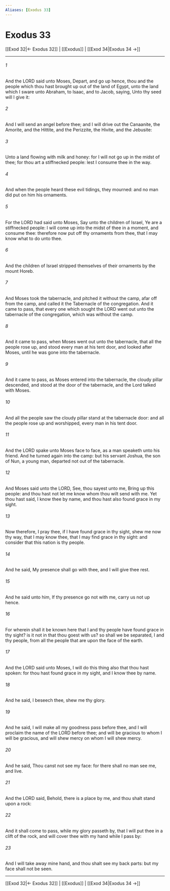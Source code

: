 ```yaml
---
Aliases: [Exodus 33]
---
```

# Exodus 33

[[Exod 32|← Exodus 32]] | [[Exodus]] | [[Exod 34|Exodus 34 →]]
***



###### 1 
And the LORD said unto Moses, Depart, and go up hence, thou and the people which thou hast brought up out of the land of Egypt, unto the land which I sware unto Abraham, to Isaac, and to Jacob, saying, Unto thy seed will I give it: 

###### 2 
And I will send an angel before thee; and I will drive out the Canaanite, the Amorite, and the Hittite, and the Perizzite, the Hivite, and the Jebusite: 

###### 3 
Unto a land flowing with milk and honey: for I will not go up in the midst of thee; for thou art a stiffnecked people: lest I consume thee in the way. 

###### 4 
And when the people heard these evil tidings, they mourned: and no man did put on him his ornaments. 

###### 5 
For the LORD had said unto Moses, Say unto the children of Israel, Ye are a stiffnecked people: I will come up into the midst of thee in a moment, and consume thee: therefore now put off thy ornaments from thee, that I may know what to do unto thee. 

###### 6 
And the children of Israel stripped themselves of their ornaments by the mount Horeb. 

###### 7 
And Moses took the tabernacle, and pitched it without the camp, afar off from the camp, and called it the Tabernacle of the congregation. And it came to pass, that every one which sought the LORD went out unto the tabernacle of the congregation, which was without the camp. 

###### 8 
And it came to pass, when Moses went out unto the tabernacle, that all the people rose up, and stood every man at his tent door, and looked after Moses, until he was gone into the tabernacle. 

###### 9 
And it came to pass, as Moses entered into the tabernacle, the cloudy pillar descended, and stood at the door of the tabernacle, and the Lord talked with Moses. 

###### 10 
And all the people saw the cloudy pillar stand at the tabernacle door: and all the people rose up and worshipped, every man in his tent door. 

###### 11 
And the LORD spake unto Moses face to face, as a man speaketh unto his friend. And he turned again into the camp: but his servant Joshua, the son of Nun, a young man, departed not out of the tabernacle. 

###### 12 
And Moses said unto the LORD, See, thou sayest unto me, Bring up this people: and thou hast not let me know whom thou wilt send with me. Yet thou hast said, I know thee by name, and thou hast also found grace in my sight. 

###### 13 
Now therefore, I pray thee, if I have found grace in thy sight, shew me now thy way, that I may know thee, that I may find grace in thy sight: and consider that this nation is thy people. 

###### 14 
And he said, My presence shall go with thee, and I will give thee rest. 

###### 15 
And he said unto him, If thy presence go not with me, carry us not up hence. 

###### 16 
For wherein shall it be known here that I and thy people have found grace in thy sight? is it not in that thou goest with us? so shall we be separated, I and thy people, from all the people that are upon the face of the earth. 

###### 17 
And the LORD said unto Moses, I will do this thing also that thou hast spoken: for thou hast found grace in my sight, and I know thee by name. 

###### 18 
And he said, I beseech thee, shew me thy glory. 

###### 19 
And he said, I will make all my goodness pass before thee, and I will proclaim the name of the LORD before thee; and will be gracious to whom I will be gracious, and will shew mercy on whom I will shew mercy. 

###### 20 
And he said, Thou canst not see my face: for there shall no man see me, and live. 

###### 21 
And the LORD said, Behold, there is a place by me, and thou shalt stand upon a rock: 

###### 22 
And it shall come to pass, while my glory passeth by, that I will put thee in a clift of the rock, and will cover thee with my hand while I pass by: 

###### 23 
And I will take away mine hand, and thou shalt see my back parts: but my face shall not be seen.

***
[[Exod 32|← Exodus 32]] | [[Exodus]] | [[Exod 34|Exodus 34 →]]

